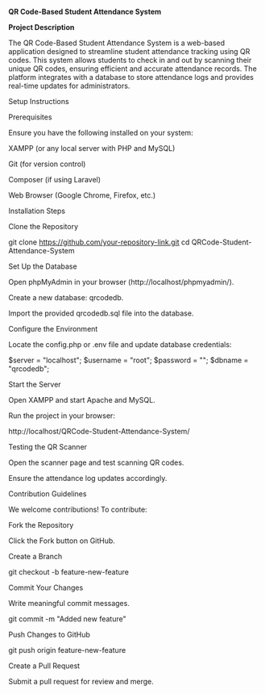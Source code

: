 **QR Code-Based Student Attendance System**

**Project Description**

The QR Code-Based Student Attendance System is a web-based application designed to streamline student attendance tracking using QR codes. This system allows students to check in and out by scanning their unique QR codes, ensuring efficient and accurate attendance records. The platform integrates with a database to store attendance logs and provides real-time updates for administrators.

Setup Instructions

Prerequisites

Ensure you have the following installed on your system:

XAMPP (or any local server with PHP and MySQL)

Git (for version control)

Composer (if using Laravel)

Web Browser (Google Chrome, Firefox, etc.)

Installation Steps

Clone the Repository

git clone https://github.com/your-repository-link.git
cd QRCode-Student-Attendance-System

Set Up the Database

Open phpMyAdmin in your browser (http://localhost/phpmyadmin/).

Create a new database: qrcodedb.

Import the provided qrcodedb.sql file into the database.

Configure the Environment

Locate the config.php or .env file and update database credentials:

$server = "localhost";
$username = "root";
$password = "";
$dbname = "qrcodedb";

Start the Server

Open XAMPP and start Apache and MySQL.

Run the project in your browser:

http://localhost/QRCode-Student-Attendance-System/

Testing the QR Scanner

Open the scanner page and test scanning QR codes.

Ensure the attendance log updates accordingly.

Contribution Guidelines

We welcome contributions! To contribute:

Fork the Repository

Click the Fork button on GitHub.

Create a Branch

git checkout -b feature-new-feature

Commit Your Changes

Write meaningful commit messages.

git commit -m "Added new feature"

Push Changes to GitHub

git push origin feature-new-feature

Create a Pull Request

Submit a pull request for review and merge.

